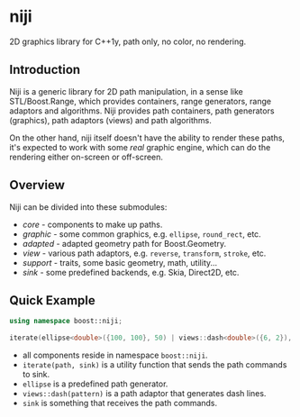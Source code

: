 niji
====

2D graphics library for C++1y, path only, no color, no rendering.

## Introduction

Niji is a generic library for 2D path manipulation, in a sense like STL/Boost.Range, which provides containers, range generators, range adaptors and algorithms. Niji provides path containers, path generators (graphics), path adaptors (views) and path algorithms.

On the other hand, niji itself doesn't have the ability to render these paths, it's expected to work with some *real* graphic engine, which can do the rendering either on-screen or off-screen.

## Overview

Niji can be divided into these submodules:

- *core* - components to make up paths.
- *graphic* - some common graphics, e.g. `ellipse`, `round_rect`, etc.
- *adapted* - adapted geometry path for Boost.Geometry.
- *view* - various path adaptors, e.g. `reverse`, `transform`, `stroke`, etc.
- *support* - traits, some basic geometry, math, utility...
- *sink* - some predefined backends, e.g. Skia, Direct2D, etc.

## Quick Example

```c++
using namespace boost::niji;                                                 
                                                                             
iterate(ellipse<double>({100, 100}, 50) | views::dash<double>({6, 2}), sink);
```
- all components reside in namespace `boost::niji`.
- `iterate(path, sink)` is a utility function that sends the path commands to sink.
- `ellipse` is a predefined path generator.
- `views::dash(pattern)` is a path adaptor that generates dash lines.
- `sink` is something that receives the path commands.
